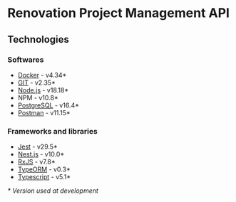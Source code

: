 # Renovation Project Management API

## Technologies

### Softwares
- [Docker](https://docs.docker.com/engine/install/) - v4.34*
- [GIT](https://git-scm.com/doc) - v2.35*
- [Node.js](https://nodejs.org/en/download/package-manager) - v18.18*
- NPM - v10.8*
- [PostgreSQL](https://www.postgresql.org/download/) - v16.4*
- [Postman](https://www.postman.com/downloads/) - v11.15*

### Frameworks and libraries
- [Jest](https://jestjs.io/docs/getting-started) - v29.5*
- [Nest.js](https://docs.nestjs.com/) - v10.0*
- [RxJS](https://rxjs.dev/api) - v7.8*
- [TypeORM](https://typeorm.io) - v0.3*
- [Typescript](https://www.typescriptlang.org/docs/) - v5.1*

_* Version used at development_

